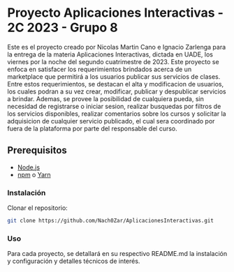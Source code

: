 # Proyecto Aplicaciones Interactivas - 2C 2023 - Grupo 8

Este es el proyecto creado por Nicolas Martin Cano e Ignacio Zarlenga para la entrega de la materia Aplicaciones Interactivas, dictada en UADE, los viernes por la noche del segundo cuatrimestre de 2023. Este proyecto se enfoca en satisfacer los requerimientos brindados acerca de un marketplace que permitirá a los usuarios publicar sus servicios de clases.  Entre estos requerimientos, se destacan el alta y modificacion de usuarios, los cuales podran a su vez crear, modificar, publicar y despublicar servicios a brindar. Ademas, se provee la posibilidad de cualquiera pueda, sin necesidad de registrarse o iniciar sesion, realizar busquedas por filtros de los servicios disponibles, realizar comentarios sobre los cursos y solicitar la adquisicion de cualquier servicio publicado, el cual sera coordinado por fuera de la plataforma por parte del responsable del curso.

## Prerequisitos

- [Node.js](https://nodejs.org/)
- [npm](https://www.npmjs.com/) o [Yarn](https://yarnpkg.com/)

### Instalación

Clonar el repositorio:

   ```bash
   git clone https://github.com/Nach0Zar/AplicacionesInteractivas.git
   ```

### Uso

Para cada proyecto, se detallará en su respectivo README.md la instalación y configuración y detalles técnicos de interés.